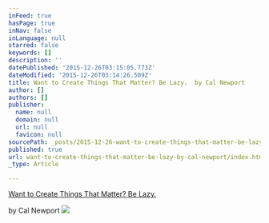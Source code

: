 ```yaml
---
inFeed: true
hasPage: true
inNav: false
inLanguage: null
starred: false
keywords: []
description: ''
datePublished: '2015-12-26T03:15:05.773Z'
dateModified: '2015-12-26T03:14:26.509Z'
title: Want to Create Things That Matter? Be Lazy.  by Cal Newport
author: []
authors: []
publisher:
  name: null
  domain: null
  url: null
  favicon: null
sourcePath: _posts/2015-12-26-want-to-create-things-that-matter-be-lazy-by-cal-newport.md
published: true
url: want-to-create-things-that-matter-be-lazy-by-cal-newport/index.html
_type: Article

---
```

[Want to Create Things That Matter? Be Lazy. ][0]

by Cal Newport
![](https://the-grid-user-content.s3-us-west-2.amazonaws.com/468b779c-fcad-4f0e-8055-a698334ae01c.jpg)

[0]: http://99u.com/articles/52345/want-to-create-things-that-matter-be-lazy